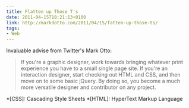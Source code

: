 ```yaml
---
title: Flatten up Those T's
date: 2011-04-15T18:21:13+0100
link: http://markdotto.com/2011/04/15/fatten-up-those-ts/
tags:
- Web
---
```

Invaluable advise from Twitter's Mark Otto:

> If you're a graphic designer, work towards bringing whatever print experience you have to a small single page site. If you're an interaction designer, start checking out HTML and CSS, and then move on to some basic jQuery. By doing so, you become a much more versatile designer and contributor on any project.

*[CSS]: Cascading Style Sheets
*[HTML]: HyperText Markup Language

